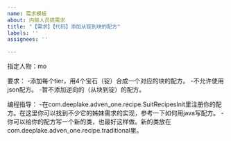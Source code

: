 ```yaml
---
name: 需求模板
about: 内部人员提需求
title: "【需求】【代码】添加从锭到块的配方"
labels: ''
assignees: ''

---
```


指定人物：mo

要求：
-添加每个tier，用4个宝石（锭）合成一个对应的块的配方。
-不允许使用json配方。
-暂不添加逆向的（从块到锭）的配方。

编程指导：
-在com.deeplake.adven_one.recipe.SuitRecipesInit里注册你的配方。在这里你可以找到不少它的姊妹需求的实现，参考一下如何用java写配方。
-你可以给你的配方写一个新的类，也最好这样做。新的类放在com.deeplake.adven_one.recipe.traditional里。
